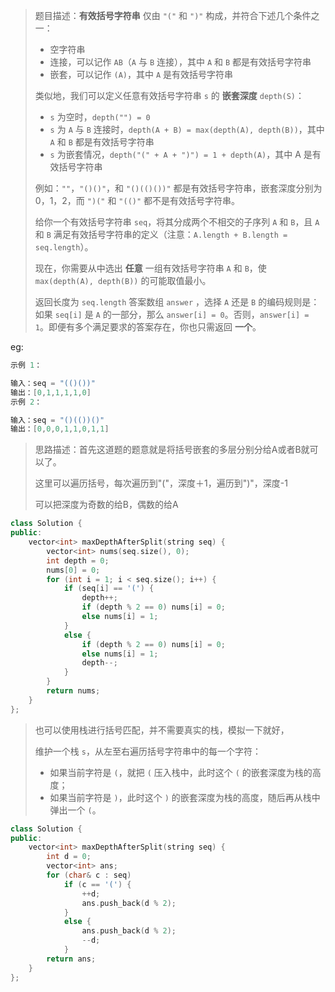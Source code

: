 > 题目描述：**有效括号字符串** 仅由 `"("` 和 `")"` 构成，并符合下述几个条件之一：
>
> - 空字符串
> - 连接，可以记作 `AB`（`A` 与 `B` 连接），其中 `A` 和 `B` 都是有效括号字符串
> - 嵌套，可以记作 `(A)`，其中 `A` 是有效括号字符串
>
> 类似地，我们可以定义任意有效括号字符串 `s` 的 **嵌套深度** `depth(S)`：
>
> - `s` 为空时，`depth("") = 0`
> - `s` 为 `A` 与 `B` 连接时，`depth(A + B) = max(depth(A), depth(B))`，其中 `A` 和 `B` 都是有效括号字符串
> - `s` 为嵌套情况，`depth("(" + A + ")") = 1 + depth(A)`，其中 A 是有效括号字符串
>
> 例如：`""`，`"()()"`，和 `"()(()())"` 都是有效括号字符串，嵌套深度分别为 0，1，2，而 `")("` 和 `"(()"` 都不是有效括号字符串。
>
>  
>
> 给你一个有效括号字符串 `seq`，将其分成两个不相交的子序列 `A` 和 `B`，且 `A` 和 `B` 满足有效括号字符串的定义（注意：`A.length + B.length = seq.length`）。
>
> 现在，你需要从中选出 **任意** 一组有效括号字符串 `A` 和 `B`，使 `max(depth(A), depth(B))` 的可能取值最小。
>
> 返回长度为 `seq.length` 答案数组 `answer` ，选择 `A` 还是 `B` 的编码规则是：如果 `seq[i]` 是 `A` 的一部分，那么 `answer[i] = 0`。否则，`answer[i] = 1`。即便有多个满足要求的答案存在，你也只需返回 **一个**。

eg:

```java
示例 1：

输入：seq = "(()())"
输出：[0,1,1,1,1,0]
示例 2：

输入：seq = "()(())()"
输出：[0,0,0,1,1,0,1,1]
```

> 思路描述：首先这道题的题意就是将括号嵌套的多层分别分给A或者B就可以了。
>
> 这里可以遍历括号，每次遍历到"("，深度＋1，遍历到")"，深度-1
>
> 可以把深度为奇数的给B，偶数的给A

```C++
class Solution {
public:
    vector<int> maxDepthAfterSplit(string seq) {
        vector<int> nums(seq.size(), 0);
        int depth = 0;
        nums[0] = 0;
        for (int i = 1; i < seq.size(); i++) {
            if (seq[i] == '(') {
                depth++;
                if (depth % 2 == 0) nums[i] = 0;
                else nums[i] = 1;
            }
            else {
                if (depth % 2 == 0) nums[i] = 0;
                else nums[i] = 1;
                depth--;
            }
        }
        return nums;
    }
};
```

> 也可以使用栈进行括号匹配，并不需要真实的栈，模拟一下就好，
>
> 维护一个栈 `s`，从左至右遍历括号字符串中的每一个字符：
>
> - 如果当前字符是 `(`，就把 `(` 压入栈中，此时这个 `(` 的嵌套深度为栈的高度；
> - 如果当前字符是 `)`，此时这个 `)` 的嵌套深度为栈的高度，随后再从栈中弹出一个 `(`。

```C++
class Solution {
public:
    vector<int> maxDepthAfterSplit(string seq) {
        int d = 0;
        vector<int> ans;
        for (char& c : seq)
            if (c == '(') {
                ++d;
                ans.push_back(d % 2);
            }
            else {
                ans.push_back(d % 2);
                --d;
            }
        return ans;
    }
};
```

